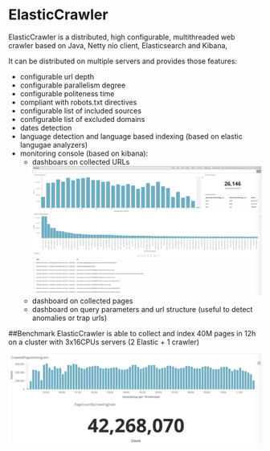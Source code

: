 # ElasticCrawler
ElasticCrawler is a distributed, high configurable, multithreaded web crawler based on Java, Netty nio client, Elasticsearch and Kibana, 

It can be distributed on multiple servers and provides those features:
- configurable url depth
- configurable parallelism degree
- configurable politeness time
- compliant with robots.txt directives
- configurable list of included sources
- configurable list of excluded domains
- dates detection
- language detection and language based indexing (based on elastic langugae analyzers)
- monitoring console (based on kibana):
  - dashboars on collected URLs
  ![Crawler](Crawler-url.png  "Indexed URLs")
  - dashboard on collected pages
  - dashboard on query parameters and url structure (useful to detect anomalies or trap urls)

##Benchmark
ElasticCrawler is able to collect and index 40M pages in 12h on a cluster with 3x16CPUs servers (2 Elastic + 1 crawler)

![Crawler](Crawler.png  "Indexed pages")

